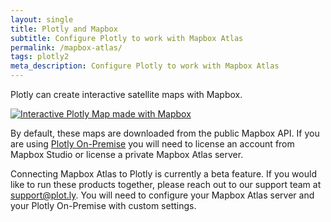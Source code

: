 ```yaml
---
layout: single
title: Plotly and Mapbox
subtitle: Configure Plotly to work with Mapbox Atlas
permalink: /mapbox-atlas/
tags: plotly2
meta_description: Configure Plotly to work with Mapbox Atlas
---
```


Plotly can create interactive satellite maps with Mapbox. 

[![Interactive Plotly Map made with Mapbox](https://plot.ly/~chris/17632.png)](https://plot.ly/~chris/17632)

By default, these maps are downloaded from the public Mapbox API. If you are using [Plotly On-Premise](https://plot.ly/product/enterprise/) you will need to license an account from Mapbox Studio or license a private Mapbox Atlas server.

Connecting Mapbox Atlas to Plotly is currently a beta feature. If you would like to run these products together, please reach out to our support team at <support@plot.ly>. You will need to configure your Mapbox Atlas server and your Plotly On-Premise with custom settings.
